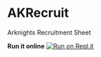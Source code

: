 # AKRecruit
Arknights Recruitment Sheet

**Run it online**
[![Run on Repl.it](https://repl.it/badge/github/phantasmalmira/AKRecruit)](https://repl.it/github/phantasmalmira/AKRecruit)